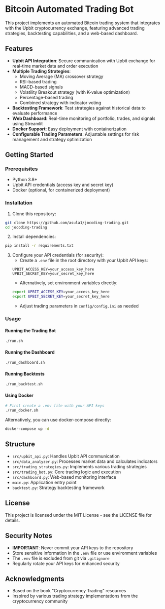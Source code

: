 # Bitcoin Automated Trading Bot

This project implements an automated Bitcoin trading system that integrates with the Upbit cryptocurrency exchange, featuring advanced trading strategies, backtesting capabilities, and a web-based dashboard.

## Features

- **Upbit API Integration**: Secure communication with Upbit exchange for real-time market data and order execution
- **Multiple Trading Strategies**:
  - Moving Average (MA) crossover strategy
  - RSI-based trading
  - MACD-based signals
  - Volatility Breakout strategy (with K-value optimization)
  - Percentage-based trading
  - Combined strategy with indicator voting
- **Backtesting Framework**: Test strategies against historical data to evaluate performance
- **Web Dashboard**: Real-time monitoring of portfolio, trades, and signals using Streamlit
- **Docker Support**: Easy deployment with containerization
- **Configurable Trading Parameters**: Adjustable settings for risk management and strategy optimization

## Getting Started

### Prerequisites

- Python 3.8+
- Upbit API credentials (access key and secret key)
- Docker (optional, for containerized deployment)

### Installation

1. Clone this repository:
```bash
git clone https://github.com/asula1/jocoding-trading.git
cd jocoding-trading
```

2. Install dependencies:
```bash
pip install -r requirements.txt
```

3. Configure your API credentials (for security):
   - Create a `.env` file in the root directory with your Upbit API keys:
   ```
   UPBIT_ACCESS_KEY=your_access_key_here
   UPBIT_SECRET_KEY=your_secret_key_here
   ```
   - Alternatively, set environment variables directly:
   ```bash
   export UPBIT_ACCESS_KEY=your_access_key_here
   export UPBIT_SECRET_KEY=your_secret_key_here
   ```
   - Adjust trading parameters in `config/config.ini` as needed

### Usage

#### Running the Trading Bot

```bash
./run.sh
```

#### Running the Dashboard

```bash
./run_dashboard.sh
```

#### Running Backtests

```bash
./run_backtest.sh
```

#### Using Docker

```bash
# First create a .env file with your API keys
./run_docker.sh
```

Alternatively, you can use docker-compose directly:
```bash
docker-compose up -d
```

## Structure

- `src/upbit_api.py`: Handles Upbit API communication
- `src/data_analyzer.py`: Processes market data and calculates indicators
- `src/trading_strategies.py`: Implements various trading strategies
- `src/trading_bot.py`: Core trading logic and execution
- `src/dashboard.py`: Web-based monitoring interface
- `main.py`: Application entry point
- `backtest.py`: Strategy backtesting framework

## License

This project is licensed under the MIT License - see the LICENSE file for details.

## Security Notes

- **IMPORTANT**: Never commit your API keys to the repository
- Store sensitive information in the `.env` file or use environment variables
- The `.env` file is excluded from git via `.gitignore`
- Regularly rotate your API keys for enhanced security

## Acknowledgments

- Based on the book "Cryptocurrency Trading" resources
- Inspired by various trading strategy implementations from the cryptocurrency community